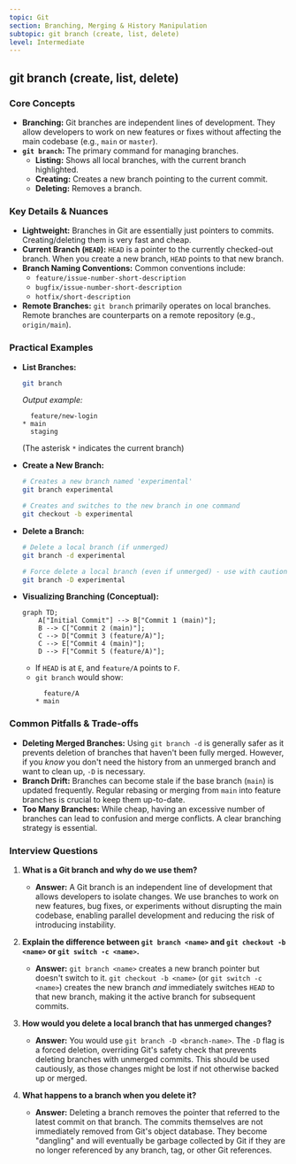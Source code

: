 ```yaml
---
topic: Git
section: Branching, Merging & History Manipulation
subtopic: git branch (create, list, delete)
level: Intermediate
---
```


## git branch (create, list, delete)
### Core Concepts

*   **Branching:** Git branches are independent lines of development. They allow developers to work on new features or fixes without affecting the main codebase (e.g., `main` or `master`).
*   **`git branch`:** The primary command for managing branches.
    *   **Listing:** Shows all local branches, with the current branch highlighted.
    *   **Creating:** Creates a new branch pointing to the current commit.
    *   **Deleting:** Removes a branch.

### Key Details & Nuances

*   **Lightweight:** Branches in Git are essentially just pointers to commits. Creating/deleting them is very fast and cheap.
*   **Current Branch (`HEAD`):** `HEAD` is a pointer to the currently checked-out branch. When you create a new branch, `HEAD` points to that new branch.
*   **Branch Naming Conventions:** Common conventions include:
    *   `feature/issue-number-short-description`
    *   `bugfix/issue-number-short-description`
    *   `hotfix/short-description`
*   **Remote Branches:** `git branch` primarily operates on local branches. Remote branches are counterparts on a remote repository (e.g., `origin/main`).

### Practical Examples

*   **List Branches:**
    ```sh
    git branch
    ```
    *Output example:*
    ```
      feature/new-login
    * main
      staging
    ```
    (The asterisk `*` indicates the current branch)

*   **Create a New Branch:**
    ```sh
    # Creates a new branch named 'experimental'
    git branch experimental

    # Creates and switches to the new branch in one command
    git checkout -b experimental
    ```

*   **Delete a Branch:**
    ```sh
    # Delete a local branch (if unmerged)
    git branch -d experimental

    # Force delete a local branch (even if unmerged) - use with caution!
    git branch -D experimental
    ```

*   **Visualizing Branching (Conceptual):**

    ```mermaid
    graph TD;
        A["Initial Commit"] --> B["Commit 1 (main)"];
        B --> C["Commit 2 (main)"];
        C --> D["Commit 3 (feature/A)"];
        C --> E["Commit 4 (main)"];
        D --> F["Commit 5 (feature/A)"];
    ```

    *   If `HEAD` is at `E`, and `feature/A` points to `F`.
    *   `git branch` would show:
        ```
          feature/A
        * main
        ```

### Common Pitfalls & Trade-offs

*   **Deleting Merged Branches:** Using `git branch -d` is generally safer as it prevents deletion of branches that haven't been fully merged. However, if you *know* you don't need the history from an unmerged branch and want to clean up, `-D` is necessary.
*   **Branch Drift:** Branches can become stale if the base branch (`main`) is updated frequently. Regular rebasing or merging from `main` into feature branches is crucial to keep them up-to-date.
*   **Too Many Branches:** While cheap, having an excessive number of branches can lead to confusion and merge conflicts. A clear branching strategy is essential.

### Interview Questions

1.  **What is a Git branch and why do we use them?**
    *   **Answer:** A Git branch is an independent line of development that allows developers to isolate changes. We use branches to work on new features, bug fixes, or experiments without disrupting the main codebase, enabling parallel development and reducing the risk of introducing instability.

2.  **Explain the difference between `git branch <name>` and `git checkout -b <name>` or `git switch -c <name>`.**
    *   **Answer:** `git branch <name>` creates a new branch pointer but doesn't switch to it. `git checkout -b <name>` (or `git switch -c <name>`) creates the new branch *and* immediately switches `HEAD` to that new branch, making it the active branch for subsequent commits.

3.  **How would you delete a local branch that has unmerged changes?**
    *   **Answer:** You would use `git branch -D <branch-name>`. The `-D` flag is a forced deletion, overriding Git's safety check that prevents deleting branches with unmerged commits. This should be used cautiously, as those changes might be lost if not otherwise backed up or merged.

4.  **What happens to a branch when you delete it?**
    *   **Answer:** Deleting a branch removes the pointer that referred to the latest commit on that branch. The commits themselves are not immediately removed from Git's object database. They become "dangling" and will eventually be garbage collected by Git if they are no longer referenced by any branch, tag, or other Git references.